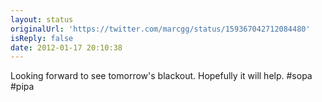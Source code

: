 ```yaml
---
layout: status
originalUrl: 'https://twitter.com/marcgg/status/159367042712084480'
isReply: false
date: 2012-01-17 20:10:38
---
```


Looking forward to see tomorrow's blackout. Hopefully it will help. #sopa #pipa
